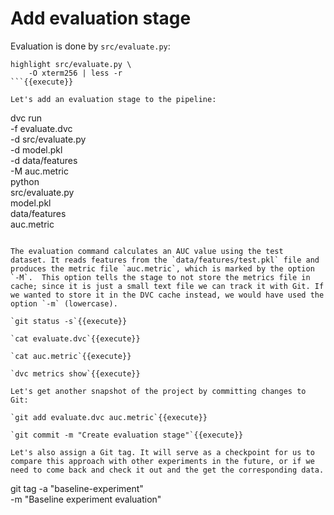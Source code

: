 # Add evaluation stage

Evaluation is done by `src/evaluate.py`:

```
highlight src/evaluate.py \
    -O xterm256 | less -r
```{{execute}}

Let's add an evaluation stage to the pipeline:

```
dvc run \
    -f evaluate.dvc \
    -d src/evaluate.py \
    -d model.pkl \
    -d data/features \
    -M auc.metric \
    python \
        src/evaluate.py \
        model.pkl \
        data/features \
        auc.metric
```{{execute}}

The evaluation command calculates an AUC value using the test
dataset. It reads features from the `data/features/test.pkl` file and
produces the metric file `auc.metric`, which is marked by the option
`-M`.  This option tells the stage to not store the metrics file in
cache; since it is just a small text file we can track it with Git. If
we wanted to store it in the DVC cache instead, we would have used the
option `-m` (lowercase).

`git status -s`{{execute}}

`cat evaluate.dvc`{{execute}}

`cat auc.metric`{{execute}}

`dvc metrics show`{{execute}}

Let's get another snapshot of the project by committing changes to
Git:

`git add evaluate.dvc auc.metric`{{execute}}

`git commit -m "Create evaluation stage"`{{execute}}

Let's also assign a Git tag. It will serve as a checkpoint for us to
compare this approach with other experiments in the future, or if we
need to come back and check it out and the get the corresponding data.

```
git tag -a "baseline-experiment" \
    -m "Baseline experiment evaluation"
```{{execute}}
